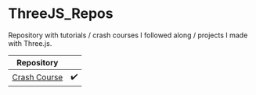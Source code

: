 # ThreeJS_Repos
 
Repository with tutorials / crash courses I followed along / projects I made with Three.js.

| Repository |  |
| - | - |
| [Crash Course](https://github.com/JoaoASousa/ThreeJS_Repos/tree/main/Threejs_Tutorial) | :heavy_check_mark: |
